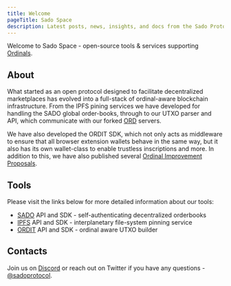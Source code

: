 ```yaml
---
title: Welcome
pageTitle: Sado Space
description: Latest posts, news, insights, and docs from the Sado Protocol Team.
---
```


Welcome to Sado Space - open-source tools &amp; services supporting [Ordinals](https://docs.ordinals.com/).

## About

What started as an open protocol designed to facilitate decentralized marketplaces has evolved into a full-stack of ordinal-aware blockchain infrastructure. From the IPFS pining services we have developed for handling the SADO global order-books, through to our UTXO parser and API, which communicate with our forked [ORD](https://github.com/sadoprotocol/ord) servers. 

We have also developed the ORDIT SDK, which not only acts as middleware to ensure that all browser extension wallets behave in the same way, but it also has its own wallet-class to enable trustless inscriptions and more. In addition to this, we have also published several [Ordinal Improvement Proposals](https://www.oips.io/).

## Tools

Please visit the links below for more detailed information about our tools:

* [SADO](/docs/sdk-introduction) API and SDK - self-authenticating decentralized orderbooks
* [IPFS](/docs/ipfs-introduction) API and SDK - interplanetary file-system pinning service
* [ORDIT](/docs/ordit-introduction) API and SDK - ordinal aware UTXO builder

## Contacts

Join us on [Discord](https://discord.gg/gf25RV5N) or reach out on Twitter if you have any questions - [@sadoprotocol](https://twitter.com/sadoprotocol).
